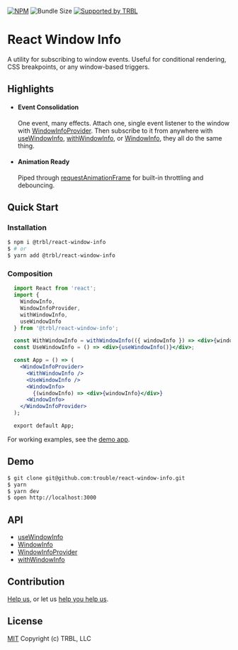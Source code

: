 [![NPM](https://img.shields.io/npm/v/@trbl/react-window-info)](https://www.npmjs.com/@trbl/react-window-info)
![Bundle Size](https://img.shields.io/bundlephobia/minzip/@trbl/react-window-info?label=zipped)
[![Supported by TRBL](https://img.shields.io/badge/supported_by-TRBL-black)](https://github.com/trouble)

# React Window Info

A utility for subscribing to window events. Useful for conditional rendering, CSS breakpoints, or any window-based triggers.

## Highlights

- #### Event Consolidation
  One event, many effects. Attach one, single event listener to the window with [WindowInfoProvider](./src/WindowInfoProvider/README.md). Then subscribe to it from anywhere with [useWindowInfo](./useWindowInfo/README.md), [withWindowInfo](./withWindowInfo/README.md), or [WindowInfo](./WindowInfo/README.md), they all do the same thing.

- #### Animation Ready
  Piped through [requestAnimationFrame](https://developer.mozilla.org/en-US/docs/Web/API/window/requestAnimationFrame) for built-in throttling and debouncing.

## Quick Start

### Installation

```bash
$ npm i @trbl/react-window-info
$ # or
$ yarn add @trbl/react-window-info
```

### Composition

```jsx
  import React from 'react';
  import {
    WindowInfo,
    WindowInfoProvider,
    withWindowInfo,
    useWindowInfo
  } from '@trbl/react-window-info';

  const WithWindowInfo = withWindowInfo(({ windowInfo }) => <div>{windowInfo}</div>);
  const UseWindowInfo = () => <div>{useWindowInfo()}</div>;

  const App = () => (
    <WindowInfoProvider>
      <WithWindowInfo />
      <UseWindowInfo />
      <WindowInfo>
        {(windowInfo) => <div>{windowInfo}</div>}
      <WindowInfo>
    </WindowInfoProvider>
  );

  export default App;
```

For working examples, see the [demo app](./demo/App.demo.js).

## Demo

```bash
$ git clone git@github.com:trouble/react-window-info.git
$ yarn
$ yarn dev
$ open http://localhost:3000
```

## API

  - [useWindowInfo](./src/useWindowInfo/README.md)
  - [WindowInfo](./src/WindowInfo/README.md)
  - [WindowInfoProvider](./src/WindowInfoProvider/README.md)
  - [withWindowInfo](./src/withWindowInfo/README.md)

## Contribution

[Help us,](https://github.com/trouble/.github/blob/master/CONTRIBUTING.md) or let us [help you help us](https://github.com/trouble/.github/blob/master/SUPPORT.md).

## License

[MIT](https://github.com/trouble/react-window-info/blob/master/LICENSE) Copyright (c) TRBL, LLC
